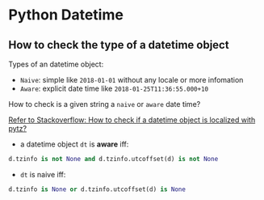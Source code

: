 # Python Datetime


## How to check the type of a datetime object

Types of an datetime object:
- `Naive`: simple like `2018-01-01` without any locale or more infomation
- `Aware`: explicit date time like `2018-01-25T11:36:55.000+10`

How to check is a given string a `naive` or `aware` date time?

[Refer to Stackoverflow: How to check if a datetime object is localized with pytz?](https://stackoverflow.com/a/27596917/9172013)

- a datetime object `dt` is **aware** iff:
```py
d.tzinfo is not None and d.tzinfo.utcoffset(d) is not None
```
- `dt` is naive iff:
```py
d.tzinfo is None or d.tzinfo.utcoffset(d) is None
```
